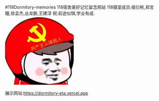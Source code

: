 #118Dormitory-memories
118宿舍美好记忆留念网站
118寝室成员:侯衍彬,郑言瞳,徐孟杰,丛龙鹏,王建淳
祝:前途似锦,学业有成.![](https://github.com/Hou-yanbin/BigWatermelon/blob/master/gczyjbr.jpg)

展示网站:https://dormitory-eta.vercel.app
